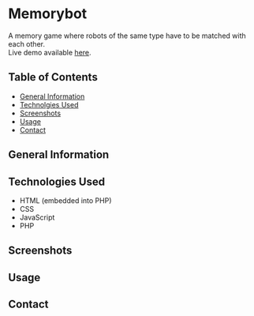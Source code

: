# Memorybot
A memory game where robots of the same type have to be matched with each other.\
Live demo available [here](https://memorybot-av01.herokuapp.com/).

## Table of Contents
- [General Information](#general-information)
- [Technolgies Used](#technologies-used)
- [Screenshots](#screenshots)
- [Usage](#usage)
- [Contact](#contact)

## General Information

## Technologies Used
- HTML (embedded into PHP)
- CSS
- JavaScript
- PHP

## Screenshots

## Usage

## Contact
